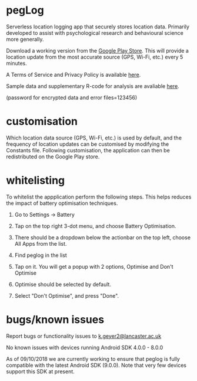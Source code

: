# pegLog
Serverless location logging app that securely stores location data. Primarily developed to assist with psychological research and behavioural science more generally. 

Download a working version from the <a href="https://play.google.com/store/apps/details?id=peglog.android.location.geyer.peglog1">Google Play Store</a>. This will provide a location update from the most accurate source (GPS, Wi-Fi, etc.) every 5 minutes.

A Terms of Service and Privacy Policy is available <a href="https://psychsensorlab.com/privacy-agreement-for-apps/">here</a>. 

Sample data and supplementary R-code for analysis are avaliable <a href="https://drive.google.com/open?id=1HYb_GsvGLqP8RWOQRV7co_tEamYsHooA">here</a>. 

(password for encrypted data and error files=123456)

# customisation 
Which location data source (GPS, Wi-Fi, etc.) is used by default, and the frequency of
location updates can be customised by modifying the Constants file. Following customisation, the 
application can then be redistributed on the Google Play store.

# whitelisting
To whitelist the appplication perform the following steps. This helps reduces the impact of battery optimisation techniques.

1. Go to Settings → Battery

2. Tap on the top right 3-dot menu, and choose Battery Optimisation.

3. There should be a dropdown below the actionbar on the top left, choose All Apps from the list.

4. Find peglog in the list

5. Tap on it. You will get a popup with 2 options, Optimise and Don't Optimise

6. Optimise should be selected by default.

7. Select "Don't Optimise", and press "Done".

# bugs/known issues 
Report bugs or functionality issues to k.geyer2@lancaster.ac.uk

No known issues with devices running Android SDK 4.0.0 - 8.0.0

As of 09/10/2018 we are currently working to ensure that peglog is fully compatible with the latest Android SDK (9.0.0). Note that very few devices support this SDK at present.
